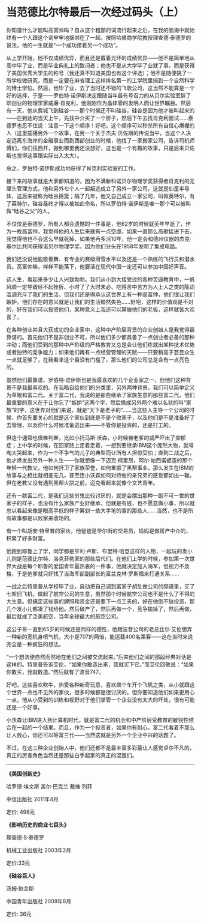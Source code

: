 # 当范德比尔特最后一次经过码头（上） #

你知道什么才能叫高富帅吗？自从这个粗鄙的词流行起来之后，在我的脑海中就始终有一个人跟这个词牢牢地捆绑在了一起。按照哈佛商学院教授理查德·泰德罗的说法，他的一生就是“一个成功接着另一个成功”。

从上学开始，他不仅成绩优异，而且还是戴着光环的成绩优异——他不是简单地从高中毕了业，而是毕业典礼上的致词者；他也不是从大学毕了业就了事，而是获得了美国优秀大学生的称号（我还真不知道美国也有这个评选）；他不是随便挑了一所学校做研究，而是一定要在麻省理工这样排名第一的工学院里搞到一个自然科学的博士学位。然后，他毕了业，去了当时还不错的飞歌公司，这当然不能算是一个好的选择，于是——罗伯特·诺伊斯决定跟随当年最有号召力的从贝尔实验室辞了职创业的物理学家威廉·肖克利，他刚刚作为晶体管的发明人而让世界瞩目。然后有一天，他从费城飞到硅谷——那个时候还不叫硅谷，硅谷是因为他才被叫起来的——在到达的当天上午，先找中介买了一个房子，然后下午去找肖克利面试……泰德罗也忍不住说：注意一下这个顺序！好吧，这个顺序可以秒杀所有自信心爆棚的人（这里插播另外一个故事，在另一个关于杰夫·贝佐斯的传说当中，当这个人决定远离东海岸的金融事业而到西部创业的时候，他找了一家搬家公司，告诉司机师傅们，你们往西开，搬到哪里我还没想好，这也是一个有趣的故事，只是后来贝佐斯也觉得这事跟实际出入太大）。

总之，罗伯特·诺伊斯成功地获得了肖克利实验室的工作。

接下来的故事就是大家都知道的，因为不满新科诺贝尔物理学奖获得者肖克利的无厘头管理方式，他和另外七个人一起叛逃成立了另外一家公司，这就是仙童半导体，这后来被称为硅谷摇篮；隔了几年，他又自己成立一家公司，叫做英特尔，有了英特尔，硅谷最终才得以被如此命名，所以罗伯特·诺伊斯是唯一那个可以被叫做“硅谷之父”的人。

不仅仅是泰德罗，所有人都会遗憾的一件事是，他62岁的时候就英年早逝了，作为一枚高富帅，我觉得他的人生后来就有一点空虚。如果一直那么高歌猛进下去，我觉得他也不会这么早就死掉，如果他再多活10年，他一定会和德州仪器的杰克·基尔比共同获得诺贝尔物理学奖，因为他们分头在1958年发明了集成电路。

我们还没说他能歌善舞、有专业的赛级滑雪水平以及还是一个熟练的飞行员和潜水员。高富帅嘛，样样不能落下，他要活在现代中国一定还可以参加中国好声音。

这人生，看起来多少让人兴致勃勃。我们从小到大接受过的各种苦逼教育中，一帆风顺一定导致经不起挫折、小时了了大时未必、吃得苦中苦方为人上人之类的陈词滥调充斥了我们的生活，但我们还是得承认这世界上有一种高富帅，他们很让我们嫉妒，他们存在的意义就是让我们的生活黯然失色……好吧，这样的价值观是不对的，好在我们可以投资他们，某种意义上我还可以算做他们的老板，这样就皆大欢喜了。

在各种创业并且大获成功的企业家中，这种中产阶层背景的企业创始人是我觉得最靠谱的。首先他们不是非创业不可，所以他们多少都具备了一点创业者必备的那种冲动；而他们受到的那种中产阶级的严格教育又总是会让他们练就出某种技术优势或者独特的竞争能力；如果他们再有一点经营管理的天赋——只要稍高于芸芸众生一点就足够了，在我看来这个最没有门槛了，那么他们的公司总是会有一点亮色的。

虽然他们最靠谱，罗伯特·诺伊斯也是我最喜欢的几个企业家之一，但他们这种背景不是我最喜欢的。在我暗自给他们的分类里，另外两种背景，我们可以简单定义为草根和富二代。关于富二代，我说的是那些继承了家族生意的那些富二代，他们最重要的意义在于让你忘了“嫉妒”这两个字，然后换成另外两个难以名状的叫“家族”的字，这世界对他们来说，就是“天下是老子的”……当这些人主导一个公司的时候，你首先要关心的就是这个家伙到底是不是个败家子，以及他们是不是准备好了去管理，以及你什么时候准备逃出来——不管你是投资的，还是打工的。

但这个通常也很难判断，比如小托马斯·沃森，小时候被老爹的威严吓出了抑郁症；上中学的时候，在回家路上走着走着，一想到要继承IBM这个庞然大物，就号啕大哭起来，作为一个不争气的儿子的典型而让所有人担惊受怕；直到二战之后，他才焕发出另外一种人生——你就想像一下迈克·柯里昂，阿尔·帕西诺塑造的那个年轻一代教父，他如何扞卫了家族荣誉，如何重振了黑帮事业，那么发生在IBM的故事与之相比就相差无几，甚至连小沃森如何对待他的亲兄弟的感觉都如出一辙。但在老教父没有遇到黑帮火拼之前，迈克看起来就像个文艺青年。

还有一款富二代，是我们这些穷鬼比较讨厌的，就是会摆出那种一副不可一世的世家子的样子，也没有什么家族产业好继承，但就是有钱，也不愿意做小事，所以就总以看起来像是眼高手低的样子筹划一些大手笔的事的那些人……当然，也不是所有故事都是以败家来收场的。

有一个叫胡安·特里普的家伙，他爸爸是华尔街的交易员，妈妈是做房产中介的，积累了好多财富。

他跑到耶鲁上了学，同学都是亨利·卢斯、布里特·哈登这样的人物，一起玩的发小儿则是范德比尔特、洛克菲勒家的那些后代们。在他们上学的时候，参加第一次世界大战是每个耶鲁的爱国青年最热衷的一件事，他就决定加入海军，但视力不及格，于是他爹就只好找了当海军部副部长的富兰克林·罗斯福来打通关系……

一战之后特里普从学校毕了业，自动把自己调到富家子胡乱做公司的频道里，买了七架旧飞机，做起了航空公司的生意，虽然那个时候航空公司也不是什么了不得的大生意。但搞定这些事的牌照和资金还是要下一点工夫的，好在他倒不缺投资，那几个发小儿都凑了钱给他。然后破产了，然后再做一个，竞争输掉了，然后再做，最后就成了泛美航空，当年全球最大的航空公司。

这公子哥一直到65岁的时候还是同样的德性，他跟波音公司的老总比尔·艾伦想弄一种新的宽机身喷气机，大小是707的两倍，能运载400名乘客——这在当时来说完全是一种疯狂的想法。

“一个想法便自然而然地在他们之间被交流起来。”后来他们之间的那段经典对话是这样的。特里普告诉艾伦，“如果你敢造出来，我就买下它。”而艾伦回敬说：“如果你敢买，我就敢造。”然后就有了波音747。

好吧，这些喜欢吹牛，热爱各种新奇玩意，喜欢飙个车开个飞机之类，从小就跟这个世界一点也不见外的家伙，很多时候都是很讨厌的。但你要知道他们如果更用心一点，他从小受到的训练和视野对于他们掌管一个企业没有太大的坏处，很有可能还是一个好事。

小沃森让IBM进入到计算机时代，就是富二代的机会和中产阶层受教育的敏锐性结合在一起的一个结果。而且，作为一个投资者，如果你有耐心，富二代看着不那么让人放心，你还可以等富三代——当然这就是另外一个企业中兴的话题了。

不过，在这三种企业创始人中，他们还都不是最丰富多彩最让人感觉卓尔不凡的，真正的厉害角色当然还是那些白手起家的真正的混蛋们。

---

**《美国创新史》**

哈罗德·埃文斯 盖尔·巴克兰 戴维·列菲

中信出版社 2011年4月

定价: 498元

**《影响历史的商业七巨头》**

理查德·S·泰德罗

机械工业出版社 2003年2月

定价:33元

**《硅谷巨人》**

汤姆·珀金斯

中国青年出版社 2008年8月

定价: 36元
